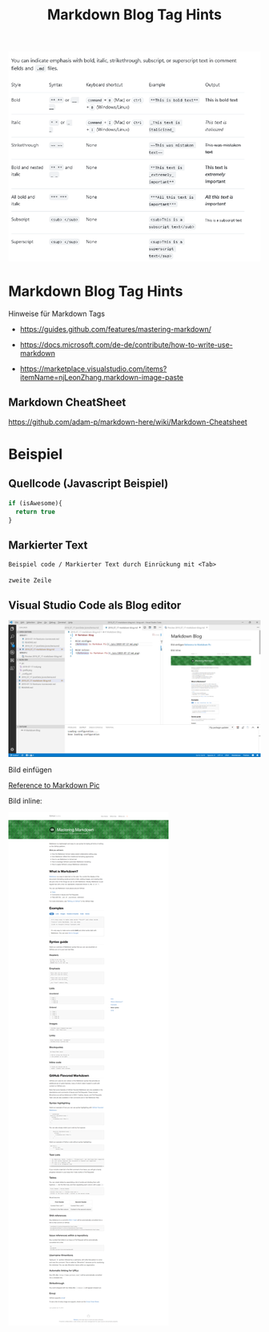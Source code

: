﻿---
layout: post
title: Markdown Blog Tag Hints 
categories: [JSON]
tags: [JSON, Schema, dotnet]
---
![](../pics/20230705181318_md_cheats.png)
# Markdown Blog Tag Hints 
Hinweise für Markdown Tags

- <https://guides.github.com/features/mastering-markdown/>

- <https://docs.microsoft.com/de-de/contribute/how-to-write-use-markdown>

- <https://marketplace.visualstudio.com/items?itemName=njLeonZhang.markdown-image-paste>

## Markdown CheatSheet

<https://github.com/adam-p/markdown-here/wiki/Markdown-Cheatsheet> 

# Beispiel 

## Quellcode (Javascript Beispiel)

```javascript
if (isAwesome){
  return true
}
```

## Markierter Text 

    Beispiel code / Markierter Text durch Einrückung mit <Tab>

    zweite Zeile 

    
## Visual Studio Code als Blog editor 

![VSCode als Blog](../pic/2019-07-17-VSCode-as-Blog-Editor.png)

Bild einfügen 

[Reference to Markdown Pic](../pic/2019-07-17-md.png)


Bild inline:

![Reference to Markdown Pic](../pic/2019-07-17-md.png)




